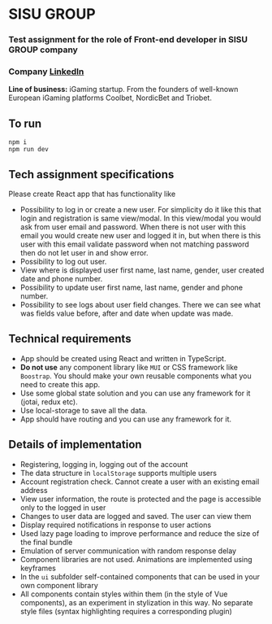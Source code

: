 # SISU GROUP

### Test assignment for the role of Front-end developer in SISU GROUP company

### Company [LinkedIn](https://www.linkedin.com/company/thesisugroup)

**Line of business:** iGaming startup. From the founders of well-known European iGaming platforms Coolbet, NordicBet and Triobet.

## To run

```
npm i
npm run dev
```

## Tech assignment specifications

Please create React app that has functionality like

* Possibility to log in or create a new user. For simplicity do it like this that login and registration is same view/modal. In this view/modal you would ask from user email and password. When there is not user with this email you would create new user and logged it in, but when there is this user with this email validate password when not matching password then do not let user in and show error.
* Possibility to log out user.
* View where is displayed user first name, last name, gender, user created date and
phone number.
* Possibility to update user first name, last name, gender and phone number.
* Possibility to see logs about user field changes. There we can see what was fields value
before, after and date when update was made.

## Technical requirements

* App should be created using React and written in TypeScript.
* **Do not use** any component library like `MUI` or CSS framework like `Boostrap`. You should
make your own reusable components what you need to create this app.
* Use some global state solution and you can use any framework for it (jotai, redux etc).
* Use local-storage to save all the data.
* App should have routing and you can use any framework for it.

## Details of implementation

- Registering, logging in, logging out of the account
- The data structure in `localStorage` supports multiple users
- Account registration check. Cannot create a user with an existing email address
- View user information, the route is protected and the page is accessible only to the logged in user
- Changes to user data are logged and saved. The user can view them
- Display required notifications in response to user actions
- Used lazy page loading to improve performance and reduce the size of the final bundle
- Emulation of server communication with random response delay
- Component libraries are not used. Animations are implemented using keyframes
- In the `ui` subfolder self-contained components that can be used in your own component library
- All components contain styles within them (in the style of Vue components), as an experiment in stylization in this way. No separate style files (syntax highlighting requires a corresponding plugin)